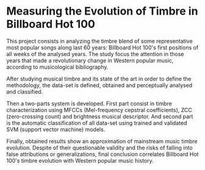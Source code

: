 # Measuring the Evolution of Timbre in Billboard Hot 100

This project consists in analyzing the timbre blend of some representative most popular songs along last 60 years: Billboard Hot 100's first positions of all weeks of the analysed years. The study focus the attention in those years that made a revolutionary change in Western popular music, according to musicological bibliography.

After studying musical timbre and its state of the art in order to define the methodology, the data-set is defined, obtained and perceptually analysed and classified.

Then a two-parts system is developed. First part consist in timbre characterization using MFCCs (Mel-frequency cepstral coefficients), ZCC (zero-crossing count) and brightness musical descriptor. And second part is the automatic classification of all data-set using trained and validated SVM (support vector machine) models.

Finally, obtained results show an approximation of mainstream music timbre evolution. Despite of their questionable validity and the risks of falling into false attributions or generalizations, final conclusion correlates Billboard Hot 100's timbre evolution with Western popular music history.
